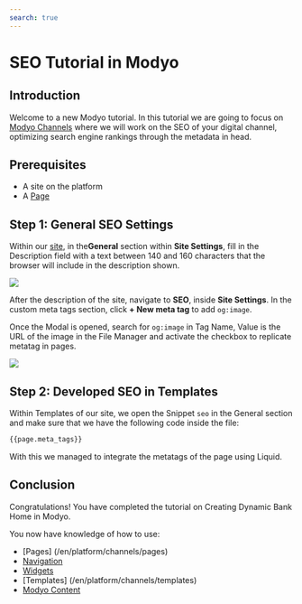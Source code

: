 ```yaml
---
search: true
---
```


# SEO Tutorial in Modyo

## Introduction

Welcome to a new Modyo tutorial. In this tutorial we are going to focus on [Modyo Channels](/en/platform/channels) where we will work on the SEO of your digital channel, optimizing search engine rankings through the metadata in head.

## Prerequisites

- A site on the platform
- A [Page](/en/platform/channels/pages)

## Step 1: General SEO Settings

Within our [site](/en/platform/channels/sites), in the<b>General</b> section within <b>Site Settings</b>, fill in the Description field with a text between 140 and 160 characters that the browser will include in the description shown.

<img src="/assets/img/tutorials/seo/description.png" style="max-width: 450px;margin: auto 0;"/>

After the description of the site, navigate to <b>SEO</b>, inside <b>Site Settings</b>. In the custom meta tags section, click <b>+ New meta tag</b> to add `og:image`.

Once the Modal is opened, search for `og:image` in Tag Name, Value is the URL of the image in the File Manager and activate the checkbox to replicate metatag in pages.

<img src="/assets/img/tutorials/seo/new_meta.png" style="max-width: 450px;margin: auto 0;"/>

## Step 2: Developed SEO in Templates

Within Templates of our site, we open the Snippet `seo` in the General section and make sure that we have the following code inside the file:

```html 
{{page.meta_tags}}
``` 

With this we managed to integrate the metatags of the page using Liquid.

## Conclusion

Congratulations! You have completed the tutorial on Creating Dynamic Bank Home in Modyo.

You now have knowledge of how to use: 

- [Pages] (/en/platform/channels/pages)
- [Navigation](/en/platform/channels/navigation)
- [Widgets](/en/platform/channels/widgets)
- [Templates] (/en/platform/channels/templates)
- [Modyo Content](/en/platform/content)